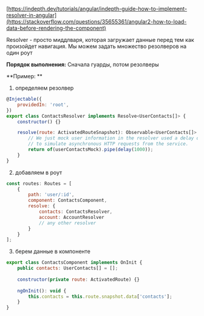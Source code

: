 [https://indepth.dev/tutorials/angular/indepth-guide-how-to-implement-resolver-in-angular](https://stackoverflow.com/questions/35655361/angular2-how-to-load-data-before-rendering-the-component)

Resolver - просто миддлваря, которая загружает данные перед тем как произойдет навигация. Мы можем задать множество резолверов на один роут  

**Порядок выполнения:** Сначала гуарды, потом резолверы
  
**Пример: **  
1. определяем резолвер  
```js
@Injectable({  
	providedIn: 'root',  
})  
export class ContactsResolver implements Resolve<UserContacts[]> {  
	constructor() {} 

	resolve(route: ActivatedRouteSnapshot): Observable<UserContacts[]> {  
		// We just mock user information in the resolver used a delay operator  
		// to simulate asynchronous HTTP requests from the service.  
		return of(userContactsMock).pipe(delay(1000));  
	}  
}
```
  
2. добавляем в роут  
```js
const routes: Routes = [  
	{  
		path: 'user/:id',  
		component: ContactsComponent,  
		resolve: {  
			contacts: ContactsResolver,  
			account: AccountResolver  
			// any other resolver  
		}  
	}  
];  

```
  
3. берем данные в компоненте  
```js 
export class ContactsComponent implements OnInit {  
	public contacts: UserContacts[] = [];  
  
	constructor(private route: ActivatedRoute) {}  
  
	ngOnInit(): void {  
		this.contacts = this.route.snapshot.data['contacts'];  
	}  
}  
```


